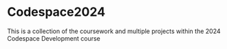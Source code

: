 # Codespace2024
This is a collection of the coursework and multiple projects within the 2024 Codespace Development course
